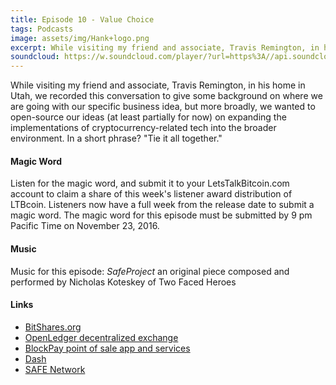 ```yaml
---
title: Episode 10 - Value Choice
tags: Podcasts
image: assets/img/Hank+logo.png
excerpt: While visiting my friend and associate, Travis Remington, in his home in Utah, we recorded this conversation to give some background on where we are going with our specific business idea, but more broadly,
soundcloud: https://w.soundcloud.com/player/?url=https%3A//api.soundcloud.com/tracks/293402211
---
```


While visiting my friend and associate, Travis Remington, in his home in Utah, we recorded this conversation to give some background on where we are going with our specific business idea, but more broadly, we wanted to open-source our ideas (at least partially for now) on expanding the implementations of cryptocurrency-related tech into the broader environment. In a short phrase? "Tie it all together."

#### Magic Word

Listen for the magic word, and submit it to your LetsTalkBitcoin.com account to claim a share of this week's listener award distribution of LTBcoin. Listeners now have a full week from the release date to submit a magic word. The magic word for this episode must be submitted by 9 pm Pacific Time on November 23, 2016.

#### Music

Music for this episode: *SafeProject* an original piece composed and performed by Nicholas Koteskey of Two Faced Heroes

#### Links

- [BitShares.org](https://bitshares.org/)
- [OpenLedger decentralized exchange](https://bitshares.openledger.info/#/)
- [BlockPay point of sale app and services](https://blockpay.ch/)
- [Dash](https://www.dash.org/)
- [SAFE Network](https://maidsafe.net/)

